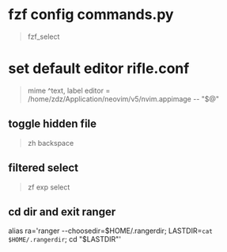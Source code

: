 # fzf config  commands.py
> fzf_select
# set default editor rifle.conf
> mime ^text,  label editor = /home/zdz/Application/neovim/v5/nvim.appimage -- "$@"


## toggle hidden file
> zh
> backspace


## filtered select
> zf exp   <enter>
> select



## cd dir and exit ranger 
alias ra='ranger --choosedir=$HOME/.rangerdir; LASTDIR=`cat $HOME/.rangerdir`; cd "$LASTDIR"'
